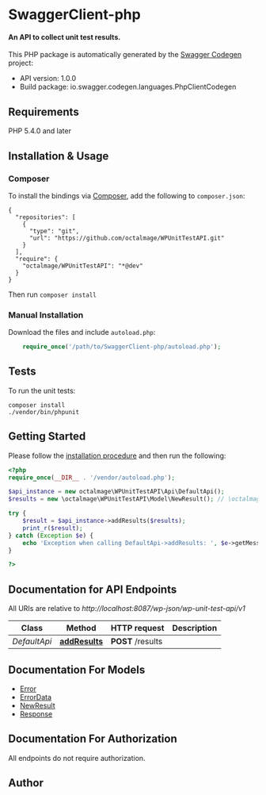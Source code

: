 # SwaggerClient-php
#### An API to collect unit test results.

This PHP package is automatically generated by the [Swagger Codegen](https://github.com/swagger-api/swagger-codegen) project:

- API version: 1.0.0
- Build package: io.swagger.codegen.languages.PhpClientCodegen

## Requirements

PHP 5.4.0 and later

## Installation & Usage
### Composer

To install the bindings via [Composer](http://getcomposer.org/), add the following to `composer.json`:

```
{
  "repositories": [
    {
      "type": "git",
      "url": "https://github.com/octalmage/WPUnitTestAPI.git"
    }
  ],
  "require": {
    "octalmage/WPUnitTestAPI": "*@dev"
  }
}
```

Then run `composer install`

### Manual Installation

Download the files and include `autoload.php`:

```php
    require_once('/path/to/SwaggerClient-php/autoload.php');
```

## Tests

To run the unit tests:

```
composer install
./vendor/bin/phpunit
```

## Getting Started

Please follow the [installation procedure](#installation--usage) and then run the following:

```php
<?php
require_once(__DIR__ . '/vendor/autoload.php');

$api_instance = new octalmage\WPUnitTestAPI\Api\DefaultApi();
$results = new \octalmage\WPUnitTestAPI\Model\NewResult(); // \octalmage\WPUnitTestAPI\Model\NewResult | Results to submit.

try {
    $result = $api_instance->addResults($results);
    print_r($result);
} catch (Exception $e) {
    echo 'Exception when calling DefaultApi->addResults: ', $e->getMessage(), PHP_EOL;
}

?>
```

## Documentation for API Endpoints

All URIs are relative to *http://localhost:8087/wp-json/wp-unit-test-api/v1*

Class | Method | HTTP request | Description
------------ | ------------- | ------------- | -------------
*DefaultApi* | [**addResults**](docs/Api/DefaultApi.md#addresults) | **POST** /results | 


## Documentation For Models

 - [Error](docs/Model/Error.md)
 - [ErrorData](docs/Model/ErrorData.md)
 - [NewResult](docs/Model/NewResult.md)
 - [Response](docs/Model/Response.md)


## Documentation For Authorization

 All endpoints do not require authorization.


## Author




